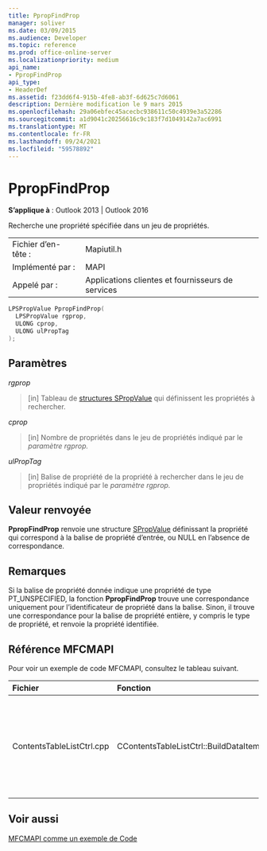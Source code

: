 ```yaml
---
title: PpropFindProp
manager: soliver
ms.date: 03/09/2015
ms.audience: Developer
ms.topic: reference
ms.prod: office-online-server
ms.localizationpriority: medium
api_name:
- PpropFindProp
api_type:
- HeaderDef
ms.assetid: f23dd6f4-915b-4fe8-ab3f-6d625c7d6061
description: Dernière modification le 9 mars 2015
ms.openlocfilehash: 29a06ebfec45acecbc938611c50c4939e3a52286
ms.sourcegitcommit: a1d9041c20256616c9c183f7d1049142a7ac6991
ms.translationtype: MT
ms.contentlocale: fr-FR
ms.lasthandoff: 09/24/2021
ms.locfileid: "59578892"
---
```

# <a name="ppropfindprop"></a>PpropFindProp

  
  
**S’applique à** : Outlook 2013 | Outlook 2016 
  
Recherche une propriété spécifiée dans un jeu de propriétés.
  
|||
|:-----|:-----|
|Fichier d’en-tête :  <br/> |Mapiutil.h  <br/> |
|Implémenté par :  <br/> |MAPI  <br/> |
|Appelé par :  <br/> |Applications clientes et fournisseurs de services  <br/> |
   
```cpp
LPSPropValue PpropFindProp(
  LPSPropValue rgprop,
  ULONG cprop,
  ULONG ulPropTag
);
```

## <a name="parameters"></a>Paramètres

 _rgprop_
  
> [in] Tableau de [structures SPropValue](spropvalue.md) qui définissent les propriétés à rechercher. 
    
 _cprop_
  
> [in] Nombre de propriétés dans le jeu de propriétés indiqué par le _paramètre rgprop._ 
    
 _ulPropTag_
  
> [in] Balise de propriété de la propriété à rechercher dans le jeu de propriétés indiqué par le _paramètre rgprop._ 
    
## <a name="return-value"></a>Valeur renvoyée

 **PpropFindProp** renvoie une structure [SPropValue](spropvalue.md) définissant la propriété qui correspond à la balise de propriété d’entrée, ou NULL en l’absence de correspondance. 
  
## <a name="remarks"></a>Remarques

Si la balise de propriété donnée indique une propriété de type PT_UNSPECIFIED, la fonction **PpropFindProp** trouve une correspondance uniquement pour l’identificateur de propriété dans la balise. Sinon, il trouve une correspondance pour la balise de propriété entière, y compris le type de propriété, et renvoie la propriété identifiée. 
  
## <a name="mfcmapi-reference"></a>Référence MFCMAPI

Pour voir un exemple de code MFCMAPI, consultez le tableau suivant.
  
|**Fichier**|**Fonction**|**Commentaire**|
|:-----|:-----|:-----|
|ContentsTableListCtrl.cpp  <br/> |CContentsTableListCtrl::BuildDataItem  <br/> |MFCMAPI utilise la **méthode PpropFindProp** pour rechercher les propriétés d’un jeu de propriétés ajouté à la liste.  <br/> |
   
## <a name="see-also"></a>Voir aussi



[MFCMAPI comme un exemple de Code](mfcmapi-as-a-code-sample.md)


